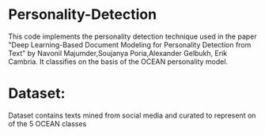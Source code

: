# Personality-Detection
This code implements the personality detection technique used in the paper "Deep Learning-Based Document Modeling for Personality Detection from Text" by Navonil Majumder,Soujanya Poria,Alexander Gelbukh, Erik Cambria. It classifies on the basis of the OCEAN personality model.
# Dataset:
Dataset contains texts mined from social media and curated to represent on of the 5 OCEAN classes
